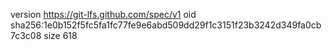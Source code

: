 version https://git-lfs.github.com/spec/v1
oid sha256:1e0b152f5fc5fa1fc77fe9e6abd509dd29f1c3151f23b3242d349fa0cb7c3c08
size 618
